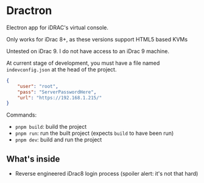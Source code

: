 # Dractron

Electron app for iDRAC's virtual console.

Only works for iDrac 8+, as these versions support HTML5 based KVMs

Untested on iDrac 9. I do not have access to an iDrac 9 machine.

At current stage of development, you must have a file named `indevconfig.json` at the head of the project.

```json
{
    "user": "root",
    "pass": "ServerPasswordHere",
    "url": "https://192.168.1.215/"
}
```

Commands:

- `pnpm build`: build the project
- `pnpm run`: run the built project (expects `build` to have been run)
- `pnpm dev`: build and run the project

## What's inside

- Reverse engineered iDrac8 login process (spoiler alert: it's not that hard)
